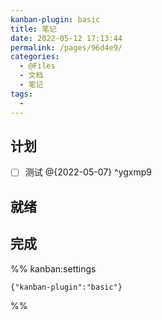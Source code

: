 ```yaml
---
kanban-plugin: basic
title: 笔记
date: 2022-05-12 17:13:44
permalink: /pages/96d4e9/
categories: 
  - @Files
  - 文档
  - 笔记
tags: 
  - 
---
```


## 计划

- [ ] 测试  @{2022-05-07} ^ygxmp9


## 就绪



## 完成





%% kanban:settings
```
{"kanban-plugin":"basic"}
```
%%